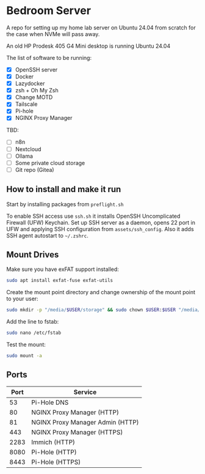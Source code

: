 # Bedroom Server

A repo for setting up my home lab server on Ubuntu 24.04 from scratch for the case when NVMe will pass away.

An old HP Prodesk 405 G4 Mini desktop is running Ubuntu 24.04

The list of software to be running:

- [x] OpenSSH server
- [x] Docker
- [x] Lazydocker
- [x] zsh + Oh My Zsh
- [x] Change MOTD
- [x] Tailscale
- [x] Pi-hole
- [x] NGINX Proxy Manager

TBD:

- [ ] n8n
- [ ] Nextcloud
- [ ] Ollama
- [ ] Some private cloud storage
- [ ] Git repo (Gitea)

## How to install and make it run

Start by installing packages from `preflight.sh`

To enable SSH access use `ssh.sh` it installs OpenSSH Uncomplicated Firewall (UFW) Keychain. Set up SSH server as a daemon, opens 22 port in UFW and applying SSH configuration from `assets/ssh_config`. Also it adds SSH agent autostart to `~/.zshrc`.

## Mount Drives

Make sure you have exFAT support installed:

```bash
sudo apt install exfat-fuse exfat-utils
```

Create the mount point directory and change ownership of the mount point to your user:

```bash
sudo mkdir -p "/media/$USER/storage" && sudo chown $USER:$USER "/media/$USER/storage"
```

Add the line to fstab:

```bash
sudo nano /etc/fstab
```

Test the mount:

```bash
sudo mount -a
```

## Ports

| Port | Service                          |
| ---- | -------------------------------- |
| 53   | Pi-Hole DNS                      |
| 80   | NGINX Proxy Manager (HTTP)       |
| 81   | NGINX Proxy Manager Admin (HTTP) |
| 443  | NGINX Proxy Manager (HTTPS)      |
| 2283 | Immich (HTTP)                    |
| 8080 | Pi-Hole (HTTP)                   |
| 8443 | Pi-Hole (HTTPS)                  |
